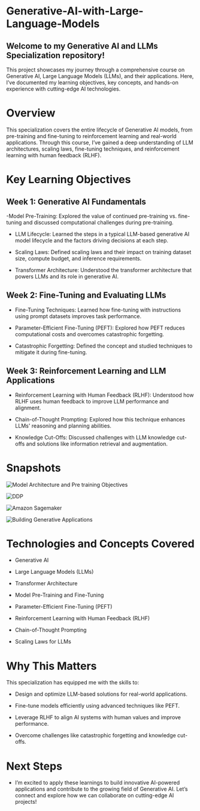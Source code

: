 # Generative-AI-with-Large-Language-Models

## Welcome to my Generative AI and LLMs Specialization repository! 
This project showcases my journey through a comprehensive course on Generative AI, Large Language Models (LLMs), and their applications. Here, I’ve documented my learning objectives, key concepts, and hands-on experience with cutting-edge AI technologies.

# Overview
This specialization covers the entire lifecycle of Generative AI models, from pre-training and fine-tuning to reinforcement learning and real-world applications. Through this course, I’ve gained a deep understanding of LLM architectures, scaling laws, fine-tuning techniques, and reinforcement learning with human feedback (RLHF).

# Key Learning Objectives
## Week 1: Generative AI Fundamentals
-Model Pre-Training: Explored the value of continued pre-training vs. fine-tuning and discussed computational challenges during pre-training.

- LLM Lifecycle: Learned the steps in a typical LLM-based generative AI model lifecycle and the factors driving decisions at each step.

- Scaling Laws: Defined scaling laws and their impact on training dataset size, compute budget, and inference requirements.

- Transformer Architecture: Understood the transformer architecture that powers LLMs and its role in generative AI.

## Week 2: Fine-Tuning and Evaluating LLMs
- Fine-Tuning Techniques: Learned how fine-tuning with instructions using prompt datasets improves task performance.

- Parameter-Efficient Fine-Tuning (PEFT): Explored how PEFT reduces computational costs and overcomes catastrophic forgetting.

- Catastrophic Forgetting: Defined the concept and studied techniques to mitigate it during fine-tuning.

## Week 3: Reinforcement Learning and LLM Applications
- Reinforcement Learning with Human Feedback (RLHF): Understood how RLHF uses human feedback to improve LLM performance and alignment.

- Chain-of-Thought Prompting: Explored how this technique enhances LLMs' reasoning and planning abilities.

- Knowledge Cut-Offs: Discussed challenges with LLM knowledge cut-offs and solutions like information retrieval and augmentation.

# Snapshots

![Model Architecture and Pre training Objectives](https://github.com/user-attachments/assets/61e6e0f4-5197-4686-966c-95dd3abc59cd)

![DDP](https://github.com/user-attachments/assets/da836236-1015-4960-ad01-337d4323aa9e)

![Amazon Sagemaker](https://github.com/user-attachments/assets/38dd97ac-c2c9-4d6e-aa33-51ddd9c2b427)

![Building Generative Applications](https://github.com/user-attachments/assets/b35f5d88-2fde-4ada-9e82-e2f7714d869d)

# Technologies and Concepts Covered
- Generative AI

- Large Language Models (LLMs)

- Transformer Architecture

- Model Pre-Training and Fine-Tuning

- Parameter-Efficient Fine-Tuning (PEFT)

- Reinforcement Learning with Human Feedback (RLHF)

- Chain-of-Thought Prompting

- Scaling Laws for LLMs

# Why This Matters
This specialization has equipped me with the skills to:

- Design and optimize LLM-based solutions for real-world applications.

- Fine-tune models efficiently using advanced techniques like PEFT.

- Leverage RLHF to align AI systems with human values and improve performance.

- Overcome challenges like catastrophic forgetting and knowledge cut-offs.

# Next Steps
- I’m excited to apply these learnings to build innovative AI-powered applications and contribute to the growing field of Generative AI. Let’s connect and explore how we can collaborate on cutting-edge AI projects!





